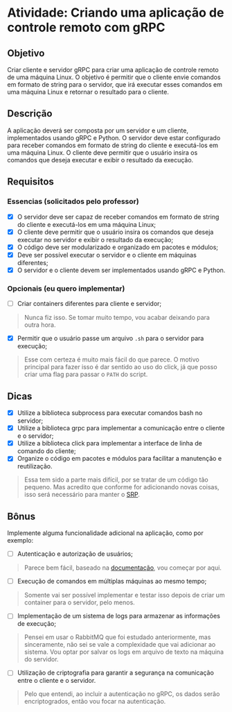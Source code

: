 # Atividade: Criando uma aplicação de controle remoto com gRPC

## Objetivo

Criar cliente e servidor gRPC para criar uma aplicação de controle remoto de uma máquina Linux. O objetivo é permitir que o cliente envie comandos em formato de string para o servidor, que irá executar esses comandos em uma máquina Linux e retornar o resultado para o cliente.

## Descrição

A aplicação deverá ser composta por um servidor e um cliente, implementados usando gRPC e Python. O servidor deve estar configurado para receber comandos em formato de string do cliente e executá-los em uma máquina Linux. O cliente deve permitir que o usuário insira os comandos que deseja executar e exibir o resultado da execução.

## Requisitos

### Essencias (solicitados pelo professor)

- [x] O servidor deve ser capaz de receber comandos em formato de string do cliente e executá-los em uma máquina Linux;
- [x] O cliente deve permitir que o usuário insira os comandos que deseja executar no servidor e exibir o resultado da execução;
- [x] O código deve ser modularizado e organizado em pacotes e módulos;
- [x] Deve ser possível executar o servidor e o cliente em máquinas diferentes;
- [x] O servidor e o cliente devem ser implementados usando gRPC e Python.

### Opcionais (eu quero implementar)

- [ ] Criar containers diferentes para cliente e servidor;

> Nunca fiz isso. Se tomar muito tempo, vou acabar deixando para outra hora.

- [x] Permitir que o usuário passe um arquivo `.sh` para o servidor para execução;

> Esse com certeza é muito mais fácil do que parece. O motivo principal para fazer isso é dar sentido ao uso do click, já que posso criar uma flag para passar o `PATH` do script.

## Dicas

- [x] Utilize a biblioteca subprocess para executar comandos bash no servidor;
- [x] Utilize a biblioteca grpc para implementar a comunicação entre o cliente e o servidor;
- [x] Utilize a biblioteca click para implementar a interface de linha de comando do cliente;
- [x] Organize o código em pacotes e módulos para facilitar a manutenção e reutilização.

> Essa tem sido a parte mais difícil, por se tratar de um código tão pequeno. Mas acredito que conforme for adicionando novas coisas, isso será necessário para manter o [SRP](https://en.wikipedia.org/wiki/Single-responsibility_principle).

## Bônus

Implemente alguma funcionalidade adicional na aplicação, como por exemplo:

- [ ] Autenticação e autorização de usuários;

> Parece bem fácil, baseado na [documentação](https://grpc.io/docs/guides/auth/#python), vou começar por aqui.

- [ ] Execução de comandos em múltiplas máquinas ao mesmo tempo;

> Somente vai ser possível implementar e testar isso depois de criar um container para o servidor, pelo menos.

- [ ] Implementação de um sistema de logs para armazenar as informações de execução;

> Pensei em usar o RabbitMQ que foi estudado anteriormente, mas sinceramente, não sei se vale a complexidade que vai adicionar ao sistema. Vou optar por salvar os logs em arquivo de texto na máquina do servidor.

- [ ] Utilização de criptografia para garantir a segurança na comunicação entre o cliente e o servidor.

> Pelo que entendi, ao incluir a autenticação no gRPC, os dados serão encriptogrados, então vou focar na autenticação.